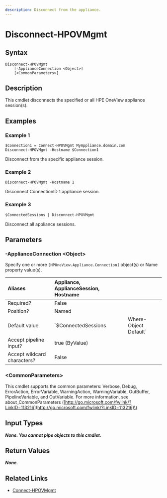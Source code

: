 ```yaml
---
description: Disconnect from the appliance.
---
```


# Disconnect-HPOVMgmt

## Syntax

```text
Disconnect-HPOVMgmt
    [-ApplianceConnection <Object>]
    [<CommonParameters>]
```

## Description

This cmdlet disconnects the specified or all HPE OneView appliance session\(s\).

## Examples

### Example 1

```text
$Connection1 = Connect-HPOVMgmt MyAppliance.domain.com
Disconnect-HPOVMgmt -Hostname $Connection1
```

Disconnect from the specific appliance session.

### Example 2

```text
Disconnect-HPOVMgmt -Hostname 1
```

Disconnect ConnectionID 1 appliance session.

### Example 3

```text
$ConnectedSessions | Disconnect-HPOVMgmt
```

Disconnect all appliance sessions.

## Parameters

### -ApplianceConnection &lt;Object&gt;

Specify one or more `[HPOneView.Appliance.Connection]` object\(s\) or Name property value\(s\).

| Aliases | Appliance, ApplianceSession, Hostname |  |
| :--- | :--- | :--- |
| Required? | False |  |
| Position? | Named |  |
| Default value | \`$ConnectedSessions | Where-Object Default\` |
| Accept pipeline input? | true \(ByValue\) |  |
| Accept wildcard characters? | False |  |

### &lt;CommonParameters&gt;

This cmdlet supports the common parameters: Verbose, Debug, ErrorAction, ErrorVariable, WarningAction, WarningVariable, OutBuffer, PipelineVariable, and OutVariable. For more information, see about\_CommonParameters \([http://go.microsoft.com/fwlink/?LinkID=113216](http://go.microsoft.com/fwlink/?LinkID=113216)\)

## Input Types

_**None. You cannot pipe objects to this cmdlet.**_

## Return Values

_**None.**_

## Related Links

* [Connect-HPOVMgmt](connect-hpovmgmt.md)

